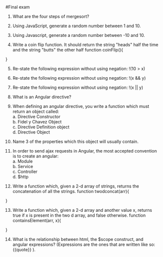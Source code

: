 #Final exam

1. What are the four steps of mergesort?

2. Using JavaScript, generate a random number between 1 and 10.

3. Using Javascript, generate a random number between -10 and 10.

4. Write a coin flip function. It should return the string "heads" half the time and the string "butts" the other half
  function coinFlip(){

  }

5. Re-state the following expression without using negation:
  !(10 > x)

6. Re-state the following expression without using negation:
  !(x && y)

7. Re-state the following expression without using negation:
  !(x || y)

8. What is an Angular directive?

9. When defining an angular directive, you write a function which must return an object called:  
  a. Directive Constructor  
  b. Fidel y Chavez Object  
  c. Directive Definition object  
  d. Directive Object

10. Name 3 of the properties which this object will usually contain.

11. In order to send ajax requests in Angular, the most accepted convention is to create an angular:  
  a. Module    
  b. Service  
  c. Controller  
  d. $http

12. Write a function which, given a 2-d array of strings, returns the concatenation of all the strings.
  function twodconcat(arr){

  }

13. Write a function which, given a 2-d array and another value x, returns true if x is present in the two d array, and false otherwise.
  function containsElement(arr, x){

  }


14. What is the relationship between html, the $scope construct, and angular expressions? (Expressions are the ones that are written like so: {{quote}} ).
